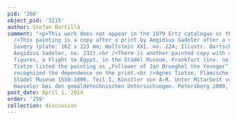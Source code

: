 ```yaml
---
pid: '260'
object_pid: '3215'
author: Stefan Bartilla
comment: "<p>This work does not appear in the 1979 Ertz catalogue or the Honig Database.<br
  />This painting is a copy after a print by Aegidius Sadeler after a design by Roelandt
  Savery (plate: 162 x 223 mm; Hollstein XXI, no. 224; Illustr. Bartsch, vol. 72/01,
  Aegidius Sadeler, no. 232).<br />There is another painted copy with different staffage
  figures, a Flight to Egypt, in the Städel Museum, Frankfurt (inv. no. 1218). Agnes
  Tietze listed the painting as „Follower of Jan Brueghel the Younger“, but did not
  recognized the dependence on the print.<br />Agnes Tietze, Flämische Gemälde im
  Städel Museum 1550-1800, Teil I, Künstler von A-R. Unter Mitarbeit von Christiane
  Haeseler bei den gemäldetechnischen Untersuchungen. Petersberg 2009, pp. 141-144.</p>"
post_date: April 1, 2014
order: '259'
collection: discussion
---
```

